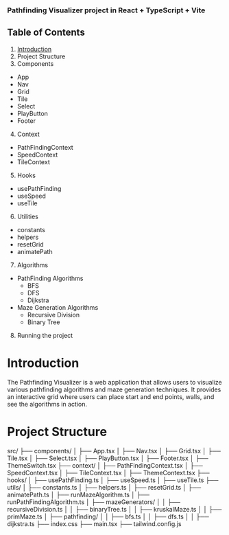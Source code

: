 ### Pathfinding Visualizer project in React + TypeScript + Vite


## Table of Contents

1. [Introduction](#introduction)
2. Project Structure
3. Components
  - App
  - Nav
  - Grid
  - Tile
  - Select
  - PlayButton
  - Footer
4. Context
  - PathFindingContext
  - SpeedContext
  - TileContext
5. Hooks
  - usePathFinding
  - useSpeed
  - useTile
6. Utilities
  - constants
  - helpers
  - resetGrid
  - animatePath
7. Algorithms
  - PathFinding Algorithms
    - BFS
    - DFS
    - Dijkstra
  - Maze Generation Algorithms
    - Recursive Division
    - Binary Tree
8. Running the project

# Introduction
The Pathfinding Visualizer is a web application that allows users to visualize various pathfinding algorithms and maze generation techniques. It provides an interactive grid where users can place start and end points, walls, and see the algorithms in action.

# Project Structure
src/
├── components/
│   ├── App.tsx
│   ├── Nav.tsx
│   ├── Grid.tsx
│   ├── Tile.tsx
│   ├── Select.tsx
│   ├── PlayButton.tsx
│   ├── Footer.tsx
│   ├── ThemeSwitch.tsx
├── context/
│   ├── PathFindingContext.tsx
│   ├── SpeedContext.tsx
│   ├── TileContext.tsx
│   ├── ThemeContext.tsx
├── hooks/
│   ├── usePathFinding.ts
│   ├── useSpeed.ts
│   ├── useTile.ts
├── utils/
│   ├── constants.ts
│   ├── helpers.ts
│   ├── resetGrid.ts
│   ├── animatePath.ts
│   ├── runMazeAlgorithm.ts
│   ├── runPathFindingAlgorithm.ts
│   ├── mazeGenerators/
│   │   ├── recursiveDivision.ts
│   │   ├── binaryTree.ts
│   │   ├── kruskalMaze.ts
│   │   ├── primMaze.ts
│   ├── pathfinding/
│   │   ├── bfs.ts
│   │   ├── dfs.ts
│   │   ├── dijkstra.ts
├── index.css
├── main.tsx
├── tailwind.config.js